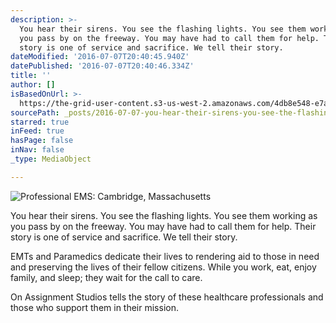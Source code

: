 ```yaml
---
description: >-
  You hear their sirens. You see the flashing lights. You see them working as
  you pass by on the freeway. You may have had to call them for help. Their
  story is one of service and sacrifice. We tell their story. 
dateModified: '2016-07-07T20:40:45.940Z'
datePublished: '2016-07-07T20:40:46.334Z'
title: ''
author: []
isBasedOnUrl: >-
  https://the-grid-user-content.s3-us-west-2.amazonaws.com/4db8e548-e7a6-45f2-a97e-1050d84bdb37.jpg
sourcePath: _posts/2016-07-07-you-hear-their-sirens-you-see-the-flashing-lights-you-see.md
starred: true
inFeed: true
hasPage: false
inNav: false
_type: MediaObject

---
```

![Professional EMS: Cambridge, Massachusetts](https://the-grid-user-content.s3-us-west-2.amazonaws.com/4db8e548-e7a6-45f2-a97e-1050d84bdb37.jpg)

You hear their sirens. You see the flashing lights. You see them working as you pass by on the freeway. You may have had to call them for help. Their story is one of service and sacrifice. We tell their story. 

EMTs and Paramedics dedicate their lives to rendering aid to those in need and preserving the lives of their fellow citizens. While you work, eat, enjoy family, and sleep; they wait for the call to care. 

On Assignment Studios tells the story of these healthcare professionals and those who support them in their mission.